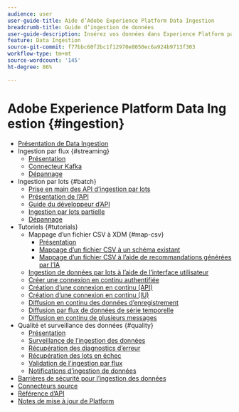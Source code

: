 ```yaml
---
audience: user
user-guide-title: Aide d’Adobe Experience Platform Data Ingestion
breadcrumb-title: Guide d’ingestion de données
user-guide-description: Insérez vos données dans Experience Platform par ingestion en lot ou en flux continu.
feature: Data Ingestion
source-git-commit: f77bbc60f2bc1f12970e8050ec6a924b9713f303
workflow-type: tm+mt
source-wordcount: '145'
ht-degree: 86%

---
```



# Adobe Experience Platform Data Ingestion {#ingestion}

- [Présentation de Data Ingestion](home.md)
- Ingestion par flux {#streaming}
   - [Présentation](streaming-ingestion/overview.md)
   - [Connecteur Kafka](streaming-ingestion/kafka.md)
   - [Dépannage](streaming-ingestion/troubleshooting.md)
- Ingestion par lots {#batch}
   - [Prise en main des API d’ingestion par lots](batch-ingestion/getting-started.md)
   - [Présentation de l’API](batch-ingestion/overview.md)
   - [Guide du développeur d’API](batch-ingestion/api-overview.md)
   - [Ingestion par lots partielle](batch-ingestion/partial.md)
   - [Dépannage](batch-ingestion/troubleshooting.md)
- Tutoriels {#tutorials}
   - Mappage d’un fichier CSV à XDM {#map-csv}
      - [Présentation](./tutorials/map-csv/overview.md)
      - [Mappage d’un fichier CSV à un schéma existant](./tutorials/map-csv/existing-schema.md)
      - [Mappage d’un fichier CSV à l’aide de recommandations générées par l’IA](./tutorials/map-csv/recommendations.md)
   - [Ingestion de données par lots à l’aide de l’interface utilisateur](tutorials/ingest-batch-data.md)
   - [Créer une connexion en continu authentifiée](tutorials/create-authenticated-streaming-connection.md)
   - [Création d’une connexion en continu (API)](tutorials/create-streaming-connection.md)
   - [Création d’une connexion en continu (IU)](tutorials/create-streaming-connection-ui.md)
   - [Diffusion en continu des données d’enregistrement](tutorials/streaming-record-data.md)
   - [Diffusion par flux de données de série temporelle](tutorials/streaming-time-series-data.md)
   - [Diffusion en continu de plusieurs messages](tutorials/streaming-multiple-messages.md)
- Qualité et surveillance des données {#quality}
   - [Présentation](quality/overview.md)
   - [Surveillance de l’ingestion des données](quality/monitor-data-ingestion.md)
   - [Récupération des diagnostics d’erreur](quality/error-diagnostics.md)
   - [Récupération des lots en échec](quality/retrieve-failed-batches.md)
   - [Validation de l’ingestion par flux](quality/streaming-validation.md)
   - [Notifications d’ingestion de données](quality/subscribe-events.md)
- [Barrières de sécurité pour l’ingestion des données](guardrails.md)
- [Connecteurs source](source-connectors.md)
- [Référence d’API](https://www.adobe.io/experience-platform-apis/references/data-ingestion/)
- [Notes de mise à jour de Platform](https://docs.adobe.com/content/help/fr-FR/experience-platform/release-notes/latest.html)
